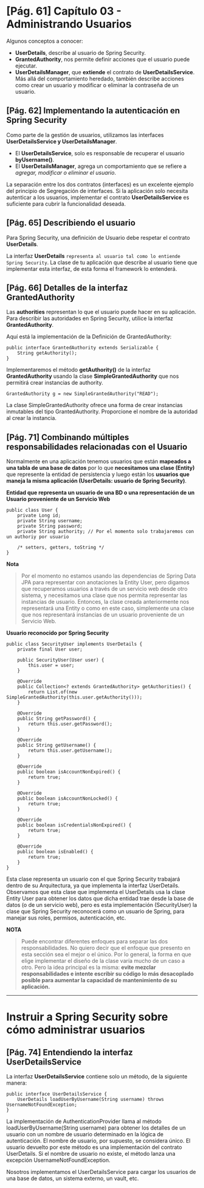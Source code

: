 # [Pág. 61] Capítulo 03 - Administrando Usuarios

Algunos conceptos a conocer:

- **UserDetails**, describe al usuario de Spring Security.
- **GrantedAuthority**, nos permite definir acciones que el usuario puede ejecutar.
- **UserDetailsManager**, que **extiende** el contrato de **UserDetailsService**. Más allá del comportamiento heredado,
  también describe acciones como crear un usuario y modificar o eliminar la contraseña de un usuario.

## [Pág. 62] Implementando la autenticación en Spring Security

Como parte de la gestión de usuarios, utilizamos las interfaces **UserDetailsService y UserDetailsManager**.

- El **UserDetailsService**, solo es responsable de recuperar el usuario **byUsername()**.
- El **UserDetailsManager**, agrega un comportamiento que se refiere a *agregar, modificar o eliminar el usuario*.

La separación entre los dos contratos (interfaces) es un excelente ejemplo del principio de
Segregación de interfaces. Si la aplicación solo necesita autenticar a los usuarios, implementar el
contrato **UserDetailsService** es suficiente para cubrir la funcionalidad deseada.

## [Pág. 65] Describiendo el usuario

Para Spring Security, una definición de Usuario debe respetar el contrato **UserDetails**.

La interfaz **UserDetails** ``representa al usuario tal como lo entiende Spring Security``. La clase de tu
aplicación que describe al usuario tiene que implementar esta interfaz, de esta forma el framework lo entenderá.

## [Pág. 66] Detalles de la interfaz GrantedAuthority

Las **authorities** representan lo que el usuario puede hacer en su aplicación. Para describir las
autoridades en Spring Security, utilice la interfaz **GrantedAuthority**.

Aquí está la implementación de la Definición de GrantedAuthority:

````
public interface GrantedAuthority extends Serializable {
    String getAuthority();
}
````

Implementaremos el método **getAuthority()** de la interfaz **GrantedAuthority** usando la clase
**SimpleGrantedAuthority** que nos permitirá crear instancias de authority.

````
GrantedAuthority g = new SimpleGrantedAuthority("READ");
````

La clase SimpleGrantedAuthority ofrece una forma de crear instancias inmutables del tipo GrantedAuthority. Proporcione
el nombre de la autoridad al crear la instancia.

## [Pág. 71] Combinando múltiples responsabilidades relacionadas con el Usuario

Normalmente en una aplicación tenemos usuarios que están **mapeados a una tabla de una base de datos** por lo que
**necesitamos una clase (Entity)** que represente la entidad de persistencia y luego están los **usuarios que maneja la
misma aplicación (UserDetails: usuario de Spring Security)**.

**Entidad que representa un usuario de una BD o una representación de un Usuario proveniente de un Servicio Web**

````
public class User {
    private Long id;
    private String username;
    private String password;
    private String authority; // Por el momento solo trabajaremos con un authoriy por usuario
    
    /* setters, getters, toString */
}
````

**Nota**

> Por el momento no estamos usando las dependencias de Spring Data JPA para representar con anotaciones
> la Entity User, pero digamos que recuperamos usuarios a través de un servicio web desde otro sistema, y necesitamos
> una clase que nos permita representar las instancias de usuario. Entonces, la clase creada anteriormente
> nos representará una Entity o como en este caso, simplemente una clase que nos representará instancias
> de un usuario proveniente de un Servicio Web.

**Usuario reconocido por Spring Security**

````
public class SecurityUser implements UserDetails {
    private final User user;

    public SecurityUser(User user) {
        this.user = user;
    }

    @Override
    public Collection<? extends GrantedAuthority> getAuthorities() {
        return List.of(new SimpleGrantedAuthority(this.user.getAuthority()));
    }

    @Override
    public String getPassword() {
        return this.user.getPassword();
    }

    @Override
    public String getUsername() {
        return this.user.getUsername();
    }

    @Override
    public boolean isAccountNonExpired() {
        return true;
    }

    @Override
    public boolean isAccountNonLocked() {
        return true;
    }

    @Override
    public boolean isCredentialsNonExpired() {
        return true;
    }

    @Override
    public boolean isEnabled() {
        return true;
    }
}
````

Esta clase representa un usuario con el que Spring Security trabajará dentro de su Arquitectura, ya que implementa la
interfaz UserDetails. Observamos que esta clase que implementa el UserDetails usa la clase Entity User para obtener los
datos que dicha entidad trae desde la base de datos (o de un servicio web), pero es esta implementación (SecurityUser)
la clase que Spring Security reconocerá como un usuario de Spring, para manejar sus roles, permisos, autenticación, etc.

**NOTA**
> Puede encontrar diferentes enfoques para separar las dos responsabilidades.
> No quiero decir que el enfoque que presento en esta sección sea el mejor o el único. Por lo general, la forma en que
> elige implementar el diseño de la clase varía mucho de un caso a otro. Pero la idea principal es la misma: **evite
> mezclar responsabilidades e intente escribir su código lo más desacoplado posible para aumentar la capacidad de
> mantenimiento de su aplicación.**
---

# Instruir a Spring Security sobre cómo administrar usuarios

## [Pág. 74] Entendiendo la interfaz UserDetailsService

La interfaz **UserDetailsService** contiene solo un método, de la siguiente manera:

````
public interface UserDetailsService {
    UserDetails loadUserByUsername(String username) throws UsernameNotFoundException;
}
````

La implementación de AuthenticationProvider llama al método loadUserByUsername(String username) para obtener los
detalles de un usuario con un nombre de usuario determinado en la lógica de autenticación. El nombre de usuario, por
supuesto, se considera único. El usuario devuelto por este método es una implementación del contrato UserDetails. Si el
nombre de usuario no existe, el método lanza una excepción UsernameNotFoundException.

Nosotros implementamos el UserDetailsService para cargar los usuarios de una base de datos, un sistema externo,
un vault, etc.